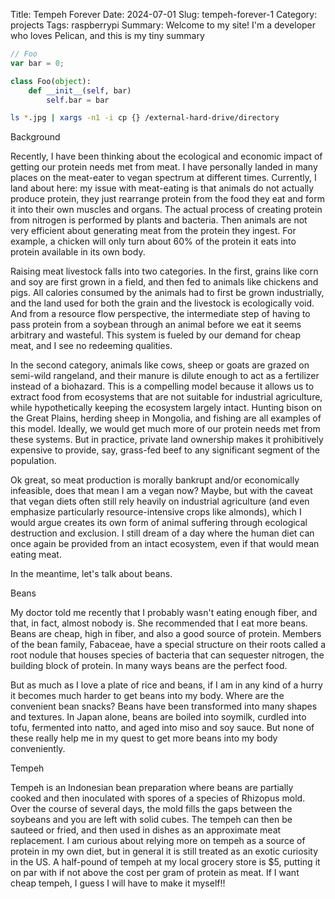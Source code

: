 Title: Tempeh Forever
Date: 2024-07-01
Slug: tempeh-forever-1
Category: projects
Tags: raspberrypi
Summary: Welcome to my site! I'm a developer who loves Pelican, and this is my tiny summary

```js
// Foo
var bar = 0;
```

```python
class Foo(object):
    def __init__(self, bar)
        self.bar = bar
```

```bash
ls *.jpg | xargs -n1 -i cp {} /external-hard-drive/directory
```


Background

Recently, I have been thinking about the ecological and economic impact of getting our protein needs met from meat. I have personally landed in many places on the meat-eater to vegan spectrum at different times. Currently, I land about here: my issue with meat-eating is that animals do not actually produce protein, they just rearrange protein from the food they eat and form it into their own muscles and organs. The actual process of creating protein from nitrogen is performed by plants and bacteria. Then animals are not very efficient about generating meat from the protein they ingest. For example, a chicken will only turn about 60% of the protein it eats into protein available in its own body.

Raising meat livestock falls into two categories. In the first, grains like corn and soy are first grown in a field, and then fed to animals like chickens and pigs. All calories consumed by the animals had to first be grown industrially, and the land used for both the grain and the livestock is ecologically void. And from a resource flow perspective, the intermediate step of having to pass protein from a soybean through an animal before we eat it seems arbitrary and wasteful. This system is fueled by our demand for cheap meat, and I see no redeeming qualities.

In the second category, animals like cows, sheep or goats are grazed on semi-wild rangeland, and their manure is dilute enough to act as a fertilizer instead of a biohazard. This is a compelling model because it allows us to extract food from ecosystems that are not suitable for industrial agriculture, while hypothetically keeping the ecosystem largely intact. Hunting bison on the Great Plains, herding sheep in Mongolia, and fishing are all examples of this model. Ideally, we would get much more of our protein needs met from these systems. But in practice, private land ownership makes it prohibitively expensive to provide, say, grass-fed beef to any significant segment of the population.

Ok great, so meat production is morally bankrupt and/or economically infeasible, does that mean I am a vegan now? Maybe, but with the caveat that vegan diets often still rely heavily on industrial agriculture (and even emphasize particularly resource-intensive crops like almonds), which I would argue creates its own form of animal suffering through ecological destruction and exclusion. I still dream of a day where the human diet can once again be provided from an intact ecosystem, even if that would mean eating meat.

In the meantime, let's talk about beans.

Beans

My doctor told me recently that I probably wasn't eating enough fiber, and that, in fact, almost nobody is. She recommended that I eat more beans. Beans are cheap, high in fiber, and also a good source of protein. Members of the bean family, Fabaceae, have a special structure on their roots called a root nodule that houses species of bacteria that can sequester nitrogen, the building block of protein. In many ways beans are the perfect food.

But as much as I love a plate of rice and beans, if I am in any kind of a hurry it becomes much harder to get beans into my body. Where are the convenient bean snacks? Beans have been transformed into many shapes and textures. In Japan alone, beans are boiled into soymilk, curdled into tofu, fermented into natto, and aged into miso and soy sauce. But none of these really help me in my quest to get more beans into my body conveniently.

Tempeh

Tempeh is an Indonesian bean preparation where beans are partially cooked and then inoculated with spores of a species of Rhizopus mold. Over the course of several days, the mold fills the gaps between the soybeans and you are left with solid cubes. The tempeh can then be sauteed or fried, and then used in dishes as an approximate meat replacement. I am curious about relying more on tempeh as a source of protein in my own diet, but in general it is still treated as an exotic curiosity in the US. A half-pound of tempeh at my local grocery store is $5, putting it on par with if not above the cost per gram of protein as meat. If I want cheap tempeh, I guess I will have to make it myself!!
